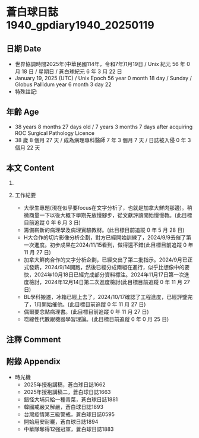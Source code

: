 [_metadata_:encoding]: - "utf-8"
[_metadata_:language]: - "zh-Hant-TW"
[_metadata_:fileformat]: - "markdown"
[_metadata_:MIME_type]: - "text/plain"
[_metadata_:markdown_version]: - "commonmark version 0.30"
[_metadata_:markdown_spec]: - "https://spec.commonmark.org/0.30/"

# 蒼白球日誌1940_gpdiary1940_20250119 #

## 日期 Date ##

* 世界協調時間2025年(中華民國114年，令和7年)1月19日 / Unix 紀元 56 年 0 月 18 日 / 星期日 / 蒼白球紀元 6 年 3 月 22 日
* January 19, 2025 (UTC) / Unix Epoch 56 year 0 month 18 day / Sunday / Globus Pallidum year 6 month 3 day 22
* 特殊註記:

## 年齡 Age ##

* 38 years 8 months 27 days old / 7 years 3 months 7 days after acquiring ROC Surgical Pathology Licence
* 38 歲 8 個月 27 天 / 成為病理專科醫師 7 年 3 個月 7 天 / 日誌被入侵 0 年 3 個月 22 天

## 本文 Content ##

1. 

2. 工作紀要

    - 大學生專題(現在似乎要focus在文字分析了，也就是加拿大鮮肉那邊)。稍微商量一下以後大概下學期先放慢腳步，從文獻評讀開始慢慢教。(此目標目前追蹤 0 年 6 月 3 日)
    - 籌備嶄新的病理學及病理實驗教材。(此目標目前追蹤 0 年 5 月 28 日)
    - H大合作的切片影像分析企劃，對方已經開始訓練了，2024/9/9去催了第一次進度。初步成果在2024/11/15看到，做得還不錯(此目標目前追蹤 0 年 11 月 27 日)
    - 加拿大鮮肉合作的文字分析企劃，已經交出了第二批指示。2024/9月已正式發薪，2024/9/14開跑，然後已經分成兩組在進行，似乎比想像中的要快，2024年10月18日已經完成部分資料標注。2024年11月17日第一次進度檢討，2024年12月14日第二次進度檢討(此目標目前追蹤 0 年 11 月 27 日)
    - BL學科搬遷，冰箱已經上去了，2024/10/17確認了工程進度，已經評鑒完了，1月開始催他。(此目標目前追蹤 0 年 11 月 27 日)
    - 偶爾要念點病理書。(此目標目前追蹤 0 年 11 月 27 日)
    - 唸線性代數跟機器學習理論。(此目標目前追蹤 0 年 0 月 25 日)

## 注釋 Comment ##


## 附錄 Appendix ##

* 時光機
    - 2025年授袍講稿，蒼白球日誌1662
    - 2025年授袍講稿二，蒼白球日誌1663
    - 錯怪大埔只給一種青菜，蒼白球日誌1881
    - 韓國戒嚴又解嚴，蒼白球日誌1893
    - 台灣疫情第三級警戒，蒼白球日誌0595
    - 開始用安耐曬，蒼白球日誌1894
    - 中華隊奪得12強冠軍，蒼白球日誌1883
